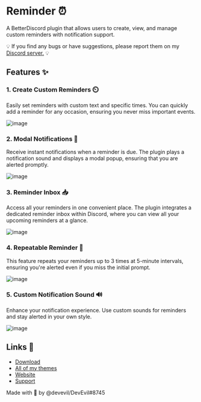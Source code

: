 # Reminder ⏰
A BetterDiscord plugin that allows users to create, view, and manage custom reminders with notification support.

💡 If you find any bugs or have suggestions, please report them on my [Discord server.](https://dsc.gg/devevil) 💡

## Features ✨

### 1. Create Custom Reminders ⏲️
Easily set reminders with custom text and specific times. You can quickly add a reminder for any occasion, ensuring you never miss important events.

![image](https://github.com/user-attachments/assets/9fee7b46-4a3a-4ec6-950b-27577109825a)

### 2. Modal Notifications 🔔
Receive instant notifications when a reminder is due. The plugin plays a notification sound and displays a modal popup, ensuring that you are alerted promptly.

![image](https://github.com/user-attachments/assets/4e501c29-b1d7-42a6-9f4f-15d0be94416f)

### 3. Reminder Inbox 📥
Access all your reminders in one convenient place. The plugin integrates a dedicated reminder inbox within Discord, where you can view all your upcoming reminders at a glance.

![image](https://cdn.discordapp.com/attachments/826008987342340107/1319407441720377445/1FD5709E-7F11-4FC7-8188-B53E4A17DF52.png?ex=6767d3af&is=6766822f&hm=695e6705162169838e61aac8faa6af3a56b5acd82f6892414e6c6ceb1adcb0eb&)

### 4. Repeatable Reminder 🔁
This feature repeats your reminders up to 3 times at 5-minute intervals, ensuring you're alerted even if you miss the initial prompt.

![image](https://github.com/user-attachments/assets/d51117d4-1541-4d1b-aa19-d0fd93bf54c9)

### 5. Custom Notification Sound 🔊
Enhance your notification experience. Use custom sounds for reminders and stay alerted in your own style.

![image](https://github.com/user-attachments/assets/9d7e5037-90c5-43fd-b6ef-560503296bb3)

## Links 🔗
- [Download](https://betterdiscord.app/plugin/Reminder)
- [All of my themes](https://betterdiscord.app/developer/DevEvil)
- [Website](https://devevil.com)
- [Support](https://dsc.gg/devevil)

Made with 💜 by @devevil/DevEvil#8745
